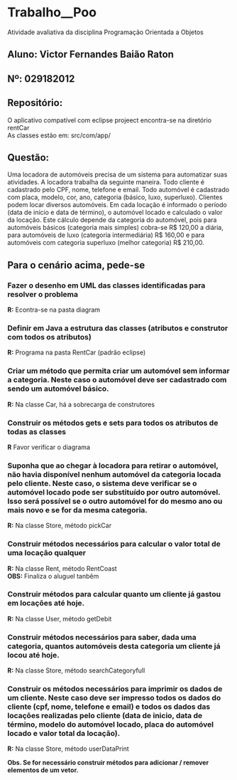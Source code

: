 # Trabalho__Poo  

Atividade avaliativa da disciplina Programação Orientada a Objetos  

## Aluno: Victor Fernandes Baião Raton  
## Nº: 029182012  

## Repositório:  
O aplicativo compatível com eclipse projeect encontra-se na diretório rentCar  
As classes estão em: src/com/app/  

## Questão:  

Uma locadora de automóveis precisa de um sistema para automatizar suas atividades. A locadora trabalha da seguinte maneira. Todo cliente é cadastrado pelo CPF, nome, telefone e email. Todo automóvel é cadastrado com placa, modelo, cor, ano, categoria (básico, luxo, superluxo). Clientes podem locar diversos automóveis. Em cada locação é informado o período (data de início e data de término), o automóvel locado e calculado o valor da locação. Este cálculo depende da categoria do automóvel, pois para automóveis básicos (categoria mais simples) cobra-se R$ 120,00 a diária, para automóveis de luxo (categoria intermediária) R$ 160,00 e para automóveis com categoria superluxo (melhor categoria) R$ 210,00.  


## Para o cenário acima, pede-se  
### Fazer o desenho em UML das classes identificadas para resolver o problema  

__R:__ Econtra-se na pasta diagram  

### Definir em Java a estrutura das classes (atributos e construtor com todos os atributos)  

__R:__ Programa na pasta RentCar (padrão eclipse)  

### Criar um método que permita criar um automóvel sem informar a categoria. Neste caso o automóvel deve ser cadastrado com sendo um automóvel básico.  

__R:__ Na classe Car, há a sobrecarga de construtores  

### Construir os métodos gets e sets para todos os atributos de todas as classes  

__R__ Favor verificar o diagrama  

### Suponha que ao chegar à locadora para retirar o automóvel, não havia disponível nenhum automóvel da categoria locada pelo cliente. Neste caso, o sistema deve verificar se o automóvel locado pode ser substituído por outro automóvel. Isso será possível se o outro automóvel for do mesmo ano ou mais novo e se for da mesma categoria.  

__R:__ Na classe Store, método pickCar

### Construir métodos necessários para calcular o valor total de uma locação qualquer  

__R:__ Na classe Rent, método RentCoast  
__OBS:__ Finaliza o aluguel tanbêm  

### Construir métodos para calcular quanto um cliente já gastou em locações até hoje.  

__R:__ Na classe User, método getDebit  

### Construir métodos necessários para saber, dada uma categoria, quantos automóveis desta categoria um cliente já locou até hoje.  

__R:__ Na classe Store, método searchCategoryfull  

### Construir os métodos necessários para imprimir os dados de um cliente. Neste caso deve ser impresso todos os dados do cliente (cpf, nome, telefone e email) e todos os dados das locações realizadas pelo cliente (data de inicio, data de término, modelo do automóvel locado, placa do automóvel locado e valor total da locação).  

__R:__ Na classe Store, método userDataPrint 

__Obs. Se for necessário construir métodos para adicionar / remover elementos de um vetor.__
